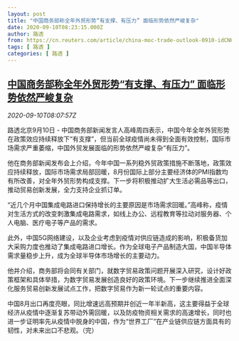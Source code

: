 ```yaml
---
layout: post
title: "中国商务部称全年外贸形势“有支撑、有压力” 面临形势依然严峻复杂"
date: 2020-09-10T08:23:15.000Z
author: 路透
from: https://cn.reuters.com/article/china-moc-trade-outlook-0910-idCNKBS26116J
tags: [ 路透 ]
categories: [ 路透 ]
---
```

<!--1599726195000-->
[中国商务部称全年外贸形势“有支撑、有压力” 面临形势依然严峻复杂](https://cn.reuters.com/article/china-moc-trade-outlook-0910-idCNKBS26116J)
------

<div>
<div><i>2020-09-10T08:07:57Z</i></div><p>路透北京9月10日 - 中国商务部新闻发言人高峰周四表示，中国今年全年外贸形势在政策效应持续释放下“有支撑”，但当前全球疫情尚未得到全面有效控制，国际市场需求严重萎缩，中国外贸发展面临的形势依然严峻复杂“有压力”。</p><p>他在商务部新闻发布会上介绍，今年中国一系列稳外贸政策措施不断落地，政策效应持续释放，国际市场需求局部回暖，8月份国际上部分主要经济体的PMI指数均有所改善，对全年外贸形势构成支撑。下一步将积极推动扩大生活必需品等出口，推动贸易创新发展，全力支持企业抓订单。</p><p>“近几个月中国集成电路进口保持增长的主要原因是市场需求回暖。”高峰称，疫情对生活方式的改变刺激集成电路需求，如线上办公、远程教育等拉动对服务器、个人电脑、医疗电子等产品的需求。</p><p>此外，中国5G网络建设，以及企业考虑到疫情对供应链造成的影响，积极备货加大采购力度也推动了集成电路进口增长。作为全球电子产品制造大国，中国半导体需求量稳步上升，成为全球半导体市场增长的主要动力。</p><p>他并介绍，商务部将会同有关部门，就数字贸易政策问题开展深入研究，设计好政策框架和具体举措，为数字贸易发展创造良好的政策环境。下一步继续推进全面深化服务贸易创新发展试点工作，把数字贸易作为新一轮试点的重要内容。</p><p>中国8月出口再度亮眼，同比增速远高预期并创近一年半新高，这主要得益于全球经济从疫情中逐渐复苏带动外需回暖，以及防疫物资相关需求的高速增长，同时也进一步证明率先从疫情中脱身的中国，作为“世界工厂”在产业链供应链方面具有的韧性，对未来出口不悲观。（完）</p>
</div>
